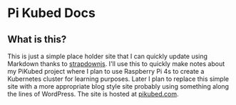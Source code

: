# Pi Kubed Docs

## What is this?

This is just a simple place holder site that I can quickly update using Markdown thanks to [strapdownjs](http://strapdownjs.com). I'll use this to quickly make notes about my PiKubed project where I plan to use Raspberry Pi 4s to create a Kubernetes cluster for learning purposes. Later I plan to replace this simple site with a more appropriate blog style site probably using something along the lines of WordPress. The site is hosted at [pikubed.com](https://pikubed.com).


